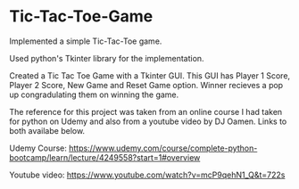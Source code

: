 # Tic-Tac-Toe-Game

Implemented a simple Tic-Tac-Toe game.

Used python's Tkinter library for the implementation.

Created a Tic Tac Toe Game with a Tkinter GUI. This GUI has Player 1 Score, Player 2 Score, New Game and Reset Game option. Winner recieves a pop up congradulating them on winning the game.

The reference for this project was taken from an online course I had taken for python on Udemy and also from a youtube video by DJ Oamen.
Links to both availabe below.

Udemy Course: https://www.udemy.com/course/complete-python-bootcamp/learn/lecture/4249558?start=1#overview

Youtube video: https://www.youtube.com/watch?v=mcP9qehN1_Q&t=722s
